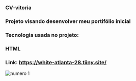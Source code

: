 ### CV-vitoria

### Projeto visando desenvolver meu portifólio inicial

### Tecnologia usada no projeto: 
### HTML


### Link: https://white-atlanta-28.tiiny.site/


![numero 1](https://github.com/vitoria-vs/CV-vitoria/assets/149893034/880065df-5d66-4e0e-873f-b2e9d4a4ba92)
